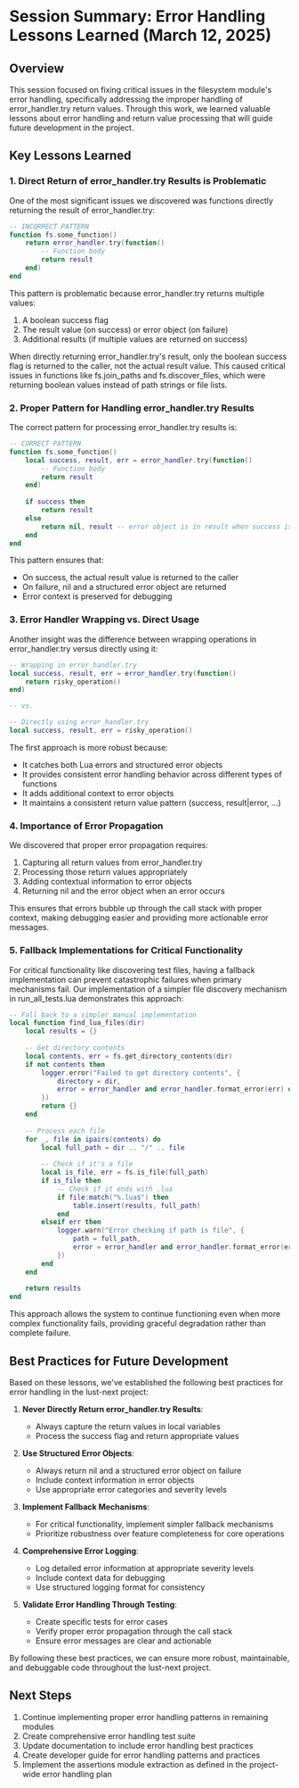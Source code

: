 # Session Summary: Error Handling Lessons Learned (March 12, 2025)

## Overview

This session focused on fixing critical issues in the filesystem module's error handling, specifically addressing the improper handling of error_handler.try return values. Through this work, we learned valuable lessons about error handling and return value processing that will guide future development in the project.

## Key Lessons Learned

### 1. Direct Return of error_handler.try Results is Problematic

One of the most significant issues we discovered was functions directly returning the result of error_handler.try:

```lua
-- INCORRECT PATTERN
function fs.some_function()
    return error_handler.try(function()
        -- Function body
        return result
    end)
end
```

This pattern is problematic because error_handler.try returns multiple values:
1. A boolean success flag
2. The result value (on success) or error object (on failure)
3. Additional results (if multiple values are returned on success)

When directly returning error_handler.try's result, only the boolean success flag is returned to the caller, not the actual result value. This caused critical issues in functions like fs.join_paths and fs.discover_files, which were returning boolean values instead of path strings or file lists.

### 2. Proper Pattern for Handling error_handler.try Results

The correct pattern for processing error_handler.try results is:

```lua
-- CORRECT PATTERN
function fs.some_function()
    local success, result, err = error_handler.try(function()
        -- Function body
        return result
    end)
    
    if success then
        return result
    else
        return nil, result -- error object is in result when success is false
    end
end
```

This pattern ensures that:
- On success, the actual result value is returned to the caller
- On failure, nil and a structured error object are returned
- Error context is preserved for debugging

### 3. Error Handler Wrapping vs. Direct Usage

Another insight was the difference between wrapping operations in error_handler.try versus directly using it:

```lua
-- Wrapping in error_handler.try
local success, result, err = error_handler.try(function()
    return risky_operation()
end)

-- vs. 

-- Directly using error_handler.try
local success, result, err = risky_operation()
```

The first approach is more robust because:
- It catches both Lua errors and structured error objects
- It provides consistent error handling behavior across different types of functions
- It adds additional context to error objects
- It maintains a consistent return value pattern (success, result|error, ...)

### 4. Importance of Error Propagation

We discovered that proper error propagation requires:
1. Capturing all return values from error_handler.try
2. Processing those return values appropriately
3. Adding contextual information to error objects
4. Returning nil and the error object when an error occurs

This ensures that errors bubble up through the call stack with proper context, making debugging easier and providing more actionable error messages.

### 5. Fallback Implementations for Critical Functionality

For critical functionality like discovering test files, having a fallback implementation can prevent catastrophic failures when primary mechanisms fail. Our implementation of a simpler file discovery mechanism in run_all_tests.lua demonstrates this approach:

```lua
-- Fall back to a simpler manual implementation
local function find_lua_files(dir)
    local results = {}
    
    -- Get directory contents
    local contents, err = fs.get_directory_contents(dir)
    if not contents then
        logger.error("Failed to get directory contents", {
            directory = dir,
            error = error_handler and error_handler.format_error(err) or tostring(err)
        })
        return {}
    end
    
    -- Process each file
    for _, file in ipairs(contents) do
        local full_path = dir .. "/" .. file
        
        -- Check if it's a file
        local is_file, err = fs.is_file(full_path)
        if is_file then
            -- Check if it ends with .lua
            if file:match("%.lua$") then
                table.insert(results, full_path)
            end
        elseif err then
            logger.warn("Error checking if path is file", {
                path = full_path,
                error = error_handler and error_handler.format_error(err) or tostring(err)
            })
        end
    end
    
    return results
end
```

This approach allows the system to continue functioning even when more complex functionality fails, providing graceful degradation rather than complete failure.

## Best Practices for Future Development

Based on these lessons, we've established the following best practices for error handling in the lust-next project:

1. **Never Directly Return error_handler.try Results**:
   - Always capture the return values in local variables
   - Process the success flag and return appropriate values

2. **Use Structured Error Objects**:
   - Always return nil and a structured error object on failure
   - Include context information in error objects
   - Use appropriate error categories and severity levels

3. **Implement Fallback Mechanisms**:
   - For critical functionality, implement simpler fallback mechanisms
   - Prioritize robustness over feature completeness for core operations

4. **Comprehensive Error Logging**:
   - Log detailed error information at appropriate severity levels
   - Include context data for debugging
   - Use structured logging format for consistency

5. **Validate Error Handling Through Testing**:
   - Create specific tests for error cases
   - Verify proper error propagation through the call stack
   - Ensure error messages are clear and actionable

By following these best practices, we can ensure more robust, maintainable, and debuggable code throughout the lust-next project.

## Next Steps

1. Continue implementing proper error handling patterns in remaining modules
2. Create comprehensive error handling test suite
3. Update documentation to include error handling best practices
4. Create developer guide for error handling patterns and practices
5. Implement the assertions module extraction as defined in the project-wide error handling plan